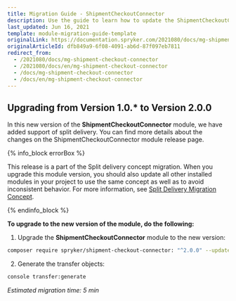 ```yaml
---
title: Migration Guide - ShipmentCheckoutConnector
description: Use the guide to learn how to update the ShipmentCheckoutConnector module to a newer version.
last_updated: Jun 16, 2021
template: module-migration-guide-template
originalLink: https://documentation.spryker.com/2021080/docs/mg-shipment-checkout-connector
originalArticleId: dfb849a9-6f08-4091-ab6d-87f097eb7811
redirect_from:
  - /2021080/docs/mg-shipment-checkout-connector
  - /2021080/docs/en/mg-shipment-checkout-connector
  - /docs/mg-shipment-checkout-connector
  - /docs/en/mg-shipment-checkout-connector
---
```


## Upgrading from Version 1.0.* to Version 2.0.0

In this new version of the **ShipmentCheckoutConnector** module, we have added support of split delivery. You can find more details about the changes on the ShipmentCheckoutConnector module release page.

{% info_block errorBox %}

This release is a part of the Split delivery concept migration. When you upgrade this module version, you should also update all other installed modules in your project to use the same concept as well as to avoid inconsistent behavior. For more information, see [Split Delivery Migration Concept](/docs/scos/dev/migration-concepts/split-delivery-migration-concept.html).

{% endinfo_block %}

**To upgrade to the new version of the module, do the following:**

1. Upgrade the **ShipmentCheckoutConnector** module to the new version:

```bash
composer require spryker/shipment-сheckout-сonnector: "^2.0.0" --update-with-dependencies
```
2. Generate the transfer objects:

```bash
console transfer:generate
```

*Estimated migration time: 5 min*
